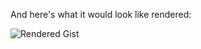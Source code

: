 <script src="https://gist.githubusercontent.com/mohi048/0f577ea13127fec69073fa8c6f69a2d2/raw/25ea2676adfe0ffa3ec57c3e6f6ec244d66f0aa5/python_itertools.rst"></script>


And here's what it would look like rendered:

![Rendered Gist](https://gist.githubusercontent.com/mohi048/0f577ea13127fec69073fa8c6f69a2d2/raw/25ea2676adfe0ffa3ec57c3e6f6ec244d66f0aa5/python_itertools.rst)
